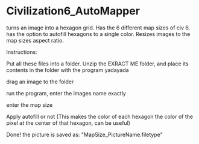 # Civilization6_AutoMapper

turns an image into a hexagon grid. Has the 6 different map sizes of civ 6. has the option to autofill hexagons to a single color. Resizes images to the map sizes aspect ratio.

Instructions:

Put all these files into a folder. Unzip the EXRACT ME folder, and place its contents in the folder with the program yadayada

drag an image to the folder

run the program, enter the images name exactly

enter the map size

Apply autofill or not (This makes the color of each hexagon the color of the pixel at the center of that hexagon, can be useful)

Done! the picture is saved as: "MapSize_PictureName.filetype"
